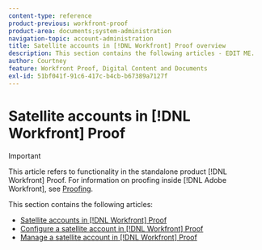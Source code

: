 ```yaml
---
content-type: reference
product-previous: workfront-proof
product-area: documents;system-administration
navigation-topic: account-administration
title: Satellite accounts in [!DNL Workfront] Proof overview
description: This section contains the following articles - EDIT ME.
author: Courtney
feature: Workfront Proof, Digital Content and Documents
exl-id: 51bf041f-91c6-417c-b4cb-b67389a7127f
---
```

# Satellite accounts in [!DNL Workfront] Proof

>[!IMPORTANT]
>
>This article refers to functionality in the standalone product [!DNL Workfront] Proof. For information on proofing inside [!DNL Adobe Workfront], see [Proofing](../../../review-and-approve-work/proofing/proofing.md).

This section contains the following articles:

* [Satellite accounts in [!DNL Workfront] Proof](../../../workfront-proof/wp-acct-admin/satellite-accounts/sat-accts-in-wp.md)
* [Configure a satellite account in [!DNL Workfront] Proof](../../../workfront-proof/wp-acct-admin/satellite-accounts/configure-sat-acct-in-wp.md)
* [Manage a satellite account in [!DNL Workfront] Proof](../../../workfront-proof/wp-acct-admin/satellite-accounts/manage-sat-acct-in-wp.md)
